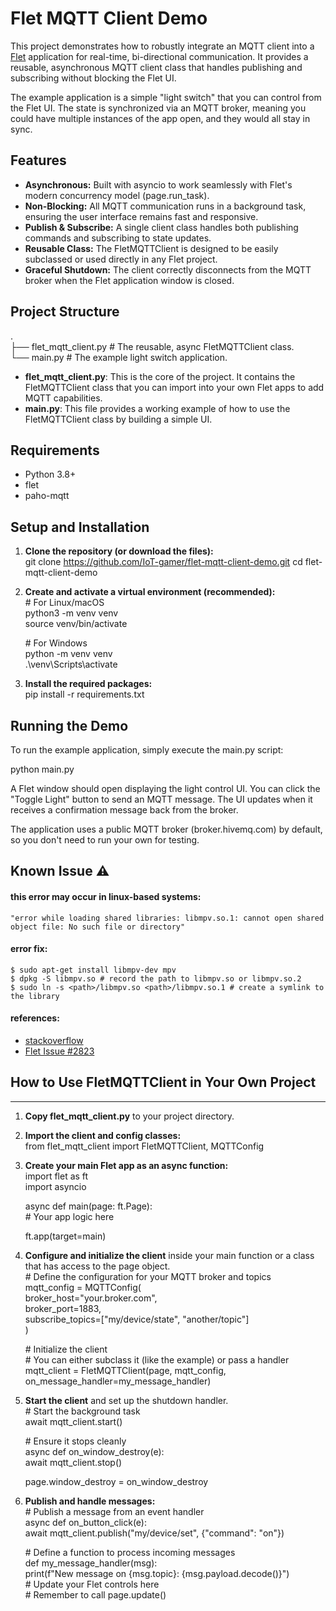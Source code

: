 # **Flet MQTT Client Demo**

This project demonstrates how to robustly integrate an MQTT client into a [Flet](https://flet.dev/) application for real-time, bi-directional communication. It provides a reusable, asynchronous MQTT client class that handles publishing and subscribing without blocking the Flet UI.

The example application is a simple "light switch" that you can control from the Flet UI. The state is synchronized via an MQTT broker, meaning you could have multiple instances of the app open, and they would all stay in sync.

## **Features**

* **Asynchronous:** Built with asyncio to work seamlessly with Flet's modern concurrency model (page.run\_task).  
* **Non-Blocking:** All MQTT communication runs in a background task, ensuring the user interface remains fast and responsive.  
* **Publish & Subscribe:** A single client class handles both publishing commands and subscribing to state updates.  
* **Reusable Class:** The FletMQTTClient is designed to be easily subclassed or used directly in any Flet project.  
* **Graceful Shutdown:** The client correctly disconnects from the MQTT broker when the Flet application window is closed.

## **Project Structure**

.  
├── flet_mqtt_client.py   \# The reusable, async FletMQTTClient class.  
└── main.py               \# The example light switch application.

* **flet_mqtt_client.py**: This is the core of the project. It contains the FletMQTTClient class that you can import into your own Flet apps to add MQTT capabilities.  
* **main.py**: This file provides a working example of how to use the FletMQTTClient class by building a simple UI.

## **Requirements**

* Python 3.8+  
* flet  
* paho-mqtt

## **Setup and Installation**

1. **Clone the repository (or download the files):**  
   git clone https://github.com/IoT-gamer/flet-mqtt-client-demo.git 
   cd flet-mqtt-client-demo

2. **Create and activate a virtual environment (recommended):**  
   \# For Linux/macOS  
   python3 \-m venv venv  
   source venv/bin/activate

   \# For Windows  
   python \-m venv venv  
   .\\venv\\Scripts\\activate

3. **Install the required packages:**  
   pip install -r requirements.txt

## **Running the Demo**

To run the example application, simply execute the main.py script:

python main.py

A Flet window should open displaying the light control UI. You can click the "Toggle Light" button to send an MQTT message. The UI updates when it receives a confirmation message back from the broker.

The application uses a public MQTT broker (broker.hivemq.com) by default, so you don't need to run your own for testing.

## **Known Issue** ⚠️
#### this error may occur in linux-based systems:
```
"error while loading shared libraries: libmpv.so.1: cannot open shared object file: No such file or directory"
```
#### error fix:
```
$ sudo apt-get install libmpv-dev mpv
$ dpkg -S libmpv.so # record the path to libmpv.so or libmpv.so.2
$ sudo ln -s <path>/libmpv.so <path>/libmpv.so.1 # create a symlink to the library
```
#### references:
- [stackoverflow](https://stackoverflow.com/questions/78007193/error-while-loading-shared-libraries-libmpv-so-1-cannot-open-shared-object-fil)
- [Flet Issue #2823](https://github.com/flet-dev/flet/issues/2823)

## **How to Use FletMQTTClient in Your Own Project**
****
1. **Copy flet_mqtt_client.py** to your project directory.  
2. **Import the client and config classes:**  
   from flet_mqtt_client import FletMQTTClient, MQTTConfig
3. **Create your main Flet app as an async function:**  
   import flet as ft  
   import asyncio

   async def main(page: ft.Page):  
       \# Your app logic here

   ft.app(target=main)

4. **Configure and initialize the client** inside your main function or a class that has access to the page object.  
   \# Define the configuration for your MQTT broker and topics  
   mqtt_config = MQTTConfig(  
       broker_host="your.broker.com",  
       broker_port=1883,  
       subscribe_topics=["my/device/state", "another/topic"]  
   )

   \# Initialize the client  
   \# You can either subclass it (like the example) or pass a handler  
   mqtt_client = FletMQTTClient(page, mqtt_config, on_message_handler=my_message_handler)

5. **Start the client** and set up the shutdown handler.  
   \# Start the background task  
   await mqtt_client.start()

   \# Ensure it stops cleanly  
   async def on_window_destroy(e):  
       await mqtt_client.stop()

   page.window_destroy = on_window_destroy

6. **Publish and handle messages:**  
   \# Publish a message from an event handler  
   async def on_button_click(e):  
       await mqtt_client.publish("my/device/set", {"command": "on"})

   \# Define a function to process incoming messages  
   def my_message_handler(msg):  
       print(f"New message on {msg.topic}: {msg.payload.decode()}")  
       \# Update your Flet controls here  
       \# Remember to call page.update()  
